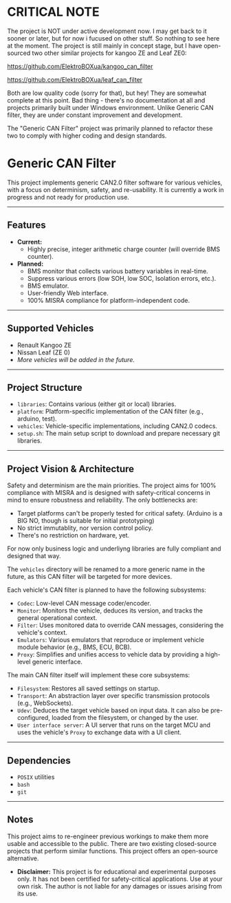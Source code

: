 # CRITICAL NOTE
The project is NOT under active development now. I may get back to it sooner or later, but for now i fucused on other stuff.
So nothing to see here at the moment. The project is still mainly in concept stage, but I have open-sourced two other similar projects for kangoo ZE and Leaf ZE0:

https://github.com/ElektroBOXua/kangoo_can_filter

https://github.com/ElektroBOXua/leaf_can_filter

Both are low quality code (sorry for that), but hey! They are somewhat complete at this point. Bad thing - there's no documentation at all and projects primarily built under Windows environment.
Unlike Generic CAN filter, they are under constant improvement and development.

The "Generic CAN Filter" project was primarily planned to refactor these two to comply with higher coding and design standards.

# Generic CAN Filter
This project implements generic CAN2.0 filter software for various vehicles, with a focus on determinism, safety, and re-usability. It is currently a work in progress and not ready for production use.


---

## Features
* **Current:**
    * Highly precise, integer arithmetic charge counter (will override BMS counter).
* **Planned:**
    * BMS monitor that collects various battery variables in real-time.
    * Suppress various errors (low SOH, low SOC, Isolation errors, etc.).
    * BMS emulator.
    * User-friendly Web interface.
    * 100% MISRA compliance for platform-independent code.

---

## Supported Vehicles
* Renault Kangoo ZE
* Nissan Leaf (ZE 0)
* *More vehicles will be added in the future.*

---

## Project Structure
* `libraries`: Contains various (either git or local) libraries.
* `platform`: Platform-specific implementation of the CAN filter (e.g., arduino, test).
* `vehicles`: Vehicle-specific implementations, including CAN2.0 codecs.
* `setup.sh`: The main setup script to download and prepare necessary git libraries.

---

## Project Vision & Architecture
Safety and determinism are the main priorities. The project aims for 100% compliance with MISRA and is designed with safety-critical concerns in mind to ensure robustness and reliability.
The only bottlenecks are:
- Target platforms can't be properly tested for critical safety. (Arduino is a BIG NO, though is suitable for initial prototyping)
- No strict immutablity, nor version control policy.
- There's no restriction on hardware, yet.

For now only business logic and underliyng libraries are fully compliant and designed that way.

The `vehicles` directory will be renamed to a more generic name in the future, as this CAN filter will be targeted for more devices.

Each vehicle's CAN filter is planned to have the following subsystems:
* `Codec`: Low-level CAN message coder/encoder.
* `Monitor`: Monitors the vehicle, deduces its version, and tracks the general operational context.
* `Filter`: Uses monitored data to override CAN messages, considering the vehicle's context.
* `Emulators`: Various emulators that reproduce or implement vehicle module behavior (e.g., BMS, ECU, BCB).
* `Proxy`: Simplifies and unifies access to vehicle data by providing a high-level generic interface.

The main CAN filter itself will implement these core subsystems:
* `Filesystem`: Restores all saved settings on startup.
* `Transport`: An abstraction layer over specific transmission protocols (e.g., WebSockets).
* `Udev`: Deduces the target vehicle based on input data. It can also be pre-configured, loaded from the filesystem, or changed by the user.
* `User interface server`: A UI server that runs on the target MCU and uses the vehicle's `Proxy` to exchange data with a UI client.

---

## Dependencies
* `POSIX` utilities
* `bash`
* `git`

---

## Notes
This project aims to re-engineer previous workings to make them more usable and accessible to the public. There are two existing closed-source projects that perform similar functions. This project offers an open-source alternative.

* **Disclaimer:** This project is for educational and experimental purposes only. It has not been certified for safety-critical applications. Use at your own risk. The author is not liable for any damages or issues arising from its use.

